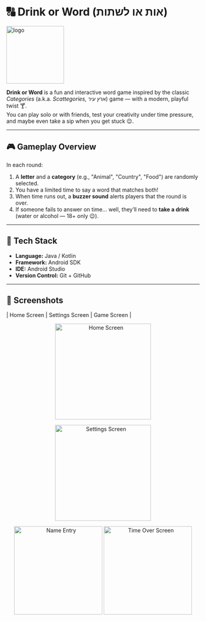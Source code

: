 # 🔠 Drink or Word (אות או לשתות)
<img width="150" height="150" alt="logo" src="https://github.com/user-attachments/assets/920960c2-cec6-4b3f-986c-48afadbdf07c" />

**Drink or Word** is a fun and interactive word game inspired by the classic *Categories* (a.k.a. *Scattegories, ארץ עיר*) game — with a modern, playful twist 🍸.  
You can play solo or with friends, test your creativity under time pressure, and maybe even take a sip when you get stuck 😉.

---

## 🎮 Gameplay Overview

In each round:
1. A **letter** and a **category** (e.g., "Animal", "Country", "Food") are randomly selected.  
2. You have a limited time to say a word that matches both!  
3. When time runs out, a **buzzer sound** alerts players that the round is over.  
4. If someone fails to answer on time... well, they’ll need to **take a drink** (water or alcohol — 18+ only 😉).

---

## 🧩 Tech Stack
- **Language:** Java / Kotlin  
- **Framework:** Android SDK  
- **IDE:** Android Studio  
- **Version Control:** Git + GitHub

---

## 📱 Screenshots
| Home Screen | Settings Screen | Game Screen |
<p align="center">
  <img src="https://github.com/user-attachments/assets/e6eb5fd6-6709-403b-8106-d333f74ace8f" alt="Home Screen" width="250"/>
</p>
<p align="center">
  <img src="https://github.com/user-attachments/assets/4792581f-8fb3-480c-915d-d5751a700263" alt="Settings Screen" width="250"/>
</p> 
<p align="center">
  <img src="https://github.com/user-attachments/assets/d4033cec-6a64-4ead-bb55-f0b1c27d6b98" alt="Name Entry" width="230"/>
  <img src="https://github.com/user-attachments/assets/2cfbb42b-4a0a-4879-a105-d34e4be337f8" alt="Time Over Screen" width="230"/>
</p>
